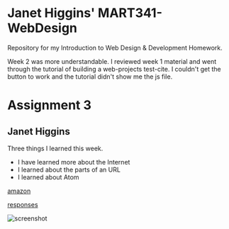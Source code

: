 # Janet Higgins' MART341-WebDesign
Repository for my Introduction to Web Design & Development Homework.

Week 2 was more understandable. I reviewed week 1 material and went through the tutorial of building a web-projects test-cite. I couldn't get the button to work and the tutorial didn't show me the js file.

# Assignment 3
## Janet Higgins

Three things I learned this week.
* I have learned more about the Internet
* I learned about the parts of an URL
* I learned about Atom

[amazon](http://www.amazon.com)

[responses](responses.txt)

![screenshot](assignment-03/images/screenshot.jpg)
